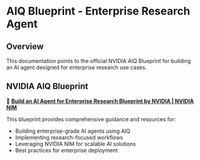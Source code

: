 # AIQ Blueprint - Enterprise Research Agent

## Overview

This documentation points to the official NVIDIA AIQ Blueprint for building an AI agent designed for enterprise research use cases.

## NVIDIA AIQ Blueprint

🔗 **[Build an AI Agent for Enterprise Research Blueprint by NVIDIA | NVIDIA NIM](https://build.nvidia.com/nvidia/aiq/blueprintcard)**

This blueprint provides comprehensive guidance and resources for:

- Building enterprise-grade AI agents using AIQ
- Implementing research-focused workflows
- Leveraging NVIDIA NIM for scalable AI solutions
- Best practices for enterprise deployment
